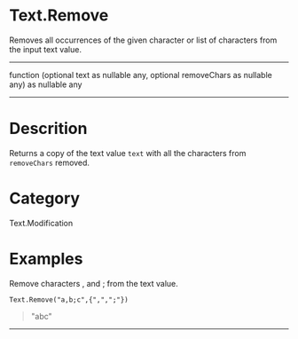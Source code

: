 ﻿# Text.Remove
Removes all occurrences of the given character or list of characters from the input text value.
***
function (optional text as nullable any, optional removeChars as nullable any) as nullable any
***
# Descrition 
Returns a copy of the text value <code>text</code> with all the characters from <code>removeChars</code> removed.  
# Category 
Text.Modification
# Examples 
Remove characters , and ; from the text value.
```
Text.Remove("a,b;c",{",",";"})
```
> "abc"
***

